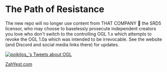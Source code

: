 # The Path of Resistance
The new repo will no longer use content from THAT COMPANY 🤡 the SRD5 licensor, who may choose to baselessly prosecute independent creators you love who don't switch to the controlling OGL 1.x which attempts to revoke the OGL 1.0a which was intended to be irrevocable. See the website (and Discord and social media links there) for updates.


[![poikilos_'s Tweets about OGL](https://user-images.githubusercontent.com/7557867/214199738-cbe0a0a0-5857-4b69-9ec2-f2580f26c2b1.png)](https://twitter.com/poikilos_)

[ZahYest.com](https://zahyest.com)
